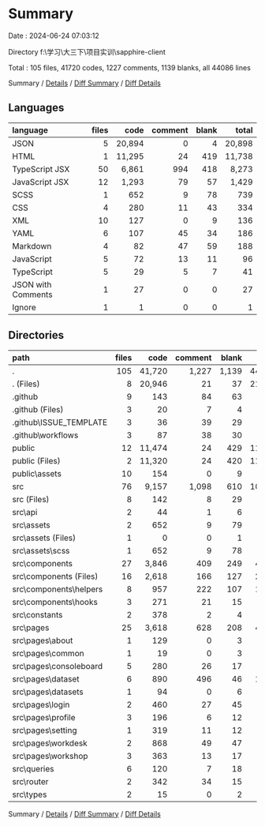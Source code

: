 # Summary

Date : 2024-06-24 07:03:12

Directory f:\\学习\\大三下\\项目实训\\sapphire-client

Total : 105 files,  41720 codes, 1227 comments, 1139 blanks, all 44086 lines

Summary / [Details](details.md) / [Diff Summary](diff.md) / [Diff Details](diff-details.md)

## Languages
| language | files | code | comment | blank | total |
| :--- | ---: | ---: | ---: | ---: | ---: |
| JSON | 5 | 20,894 | 0 | 4 | 20,898 |
| HTML | 1 | 11,295 | 24 | 419 | 11,738 |
| TypeScript JSX | 50 | 6,861 | 994 | 418 | 8,273 |
| JavaScript JSX | 12 | 1,293 | 79 | 57 | 1,429 |
| SCSS | 1 | 652 | 9 | 78 | 739 |
| CSS | 4 | 280 | 11 | 43 | 334 |
| XML | 10 | 127 | 0 | 9 | 136 |
| YAML | 6 | 107 | 45 | 34 | 186 |
| Markdown | 4 | 82 | 47 | 59 | 188 |
| JavaScript | 5 | 72 | 13 | 11 | 96 |
| TypeScript | 5 | 29 | 5 | 7 | 41 |
| JSON with Comments | 1 | 27 | 0 | 0 | 27 |
| Ignore | 1 | 1 | 0 | 0 | 1 |

## Directories
| path | files | code | comment | blank | total |
| :--- | ---: | ---: | ---: | ---: | ---: |
| . | 105 | 41,720 | 1,227 | 1,139 | 44,086 |
| . (Files) | 8 | 20,946 | 21 | 37 | 21,004 |
| .github | 9 | 143 | 84 | 63 | 290 |
| .github (Files) | 3 | 20 | 7 | 4 | 31 |
| .github\\ISSUE_TEMPLATE | 3 | 36 | 39 | 29 | 104 |
| .github\\workflows | 3 | 87 | 38 | 30 | 155 |
| public | 12 | 11,474 | 24 | 429 | 11,927 |
| public (Files) | 2 | 11,320 | 24 | 420 | 11,764 |
| public\\assets | 10 | 154 | 0 | 9 | 163 |
| src | 76 | 9,157 | 1,098 | 610 | 10,865 |
| src (Files) | 8 | 142 | 8 | 29 | 179 |
| src\\api | 2 | 44 | 1 | 6 | 51 |
| src\\assets | 2 | 652 | 9 | 79 | 740 |
| src\\assets (Files) | 1 | 0 | 0 | 1 | 1 |
| src\\assets\\scss | 1 | 652 | 9 | 78 | 739 |
| src\\components | 27 | 3,846 | 409 | 249 | 4,504 |
| src\\components (Files) | 16 | 2,618 | 166 | 127 | 2,911 |
| src\\components\\helpers | 8 | 957 | 222 | 107 | 1,286 |
| src\\components\\hooks | 3 | 271 | 21 | 15 | 307 |
| src\\constants | 2 | 378 | 2 | 4 | 384 |
| src\\pages | 25 | 3,618 | 628 | 208 | 4,454 |
| src\\pages\\about | 1 | 129 | 0 | 3 | 132 |
| src\\pages\\common | 1 | 19 | 0 | 3 | 22 |
| src\\pages\\consoleboard | 5 | 280 | 26 | 17 | 323 |
| src\\pages\\dataset | 6 | 890 | 496 | 46 | 1,432 |
| src\\pages\\datasets | 1 | 94 | 0 | 6 | 100 |
| src\\pages\\login | 2 | 460 | 27 | 45 | 532 |
| src\\pages\\profile | 3 | 196 | 6 | 12 | 214 |
| src\\pages\\setting | 1 | 319 | 11 | 12 | 342 |
| src\\pages\\workdesk | 2 | 868 | 49 | 47 | 964 |
| src\\pages\\workshop | 3 | 363 | 13 | 17 | 393 |
| src\\queries | 6 | 120 | 7 | 18 | 145 |
| src\\router | 2 | 342 | 34 | 15 | 391 |
| src\\types | 2 | 15 | 0 | 2 | 17 |

Summary / [Details](details.md) / [Diff Summary](diff.md) / [Diff Details](diff-details.md)